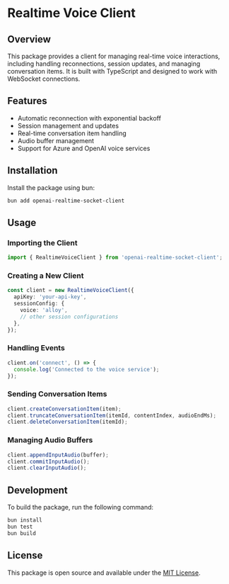 # Realtime Voice Client

## Overview

This package provides a client for managing real-time voice interactions, including handling reconnections, session updates, and managing conversation items. It is built with TypeScript and designed to work with WebSocket connections.

## Features

- Automatic reconnection with exponential backoff
- Session management and updates
- Real-time conversation item handling
- Audio buffer management
- Support for Azure and OpenAI voice services

## Installation

Install the package using bun:

```bash
bun add openai-realtime-socket-client
```

## Usage

### Importing the Client

```typescript
import { RealtimeVoiceClient } from 'openai-realtime-socket-client';
```

### Creating a New Client

```typescript
const client = new RealtimeVoiceClient({
  apiKey: 'your-api-key',
  sessionConfig: {
    voice: 'alloy',
    // other session configurations
  },
});
```

### Handling Events

```typescript
client.on('connect', () => {
  console.log('Connected to the voice service');
});
```

### Sending Conversation Items

```typescript
client.createConversationItem(item);
client.truncateConversationItem(itemId, contentIndex, audioEndMs);
client.deleteConversationItem(itemId);
```

### Managing Audio Buffers

```typescript
client.appendInputAudio(buffer);
client.commitInputAudio();
client.clearInputAudio();
```

## Development

To build the package, run the following command:

```bash
bun install
bun test
bun build
```

## License

This package is open source and available under the [MIT License](LICENSE).
